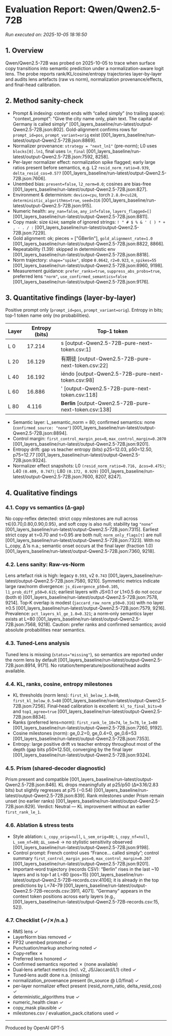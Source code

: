 # Evaluation Report: Qwen/Qwen2.5-72B

*Run executed on: 2025-10-05 18:16:50*

## 1. Overview
Qwen/Qwen2.5-72B was probed on 2025-10-05 to trace when surface copy transitions into semantic prediction under a normalization-aware logit lens. The probe reports rank/KL/cosine/entropy trajectories layer-by-layer and audits lens artefacts (raw vs norm), normalization provenance/effects, and final-head calibration.

## 2. Method sanity-check
- Prompt & indexing: context ends with “called simply” (no trailing space):
  "context_prompt": "Give the city name only, plain text. The capital of Germany is called simply"  [001_layers_baseline/run-latest/output-Qwen2.5-72B.json:802].
  Gold-alignment confirms rows for `prompt_id=pos`, `prompt_variant=orig` exist [001_layers_baseline/run-latest/output-Qwen2.5-72B.json:8869].
- Normalizer provenance: `strategy = "next_ln1"` (pre-norm); L0 uses `blocks[0].ln1`, final uses `ln_final` [001_layers_baseline/run-latest/output-Qwen2.5-72B.json:7592, 8258].
- Per-layer normalizer effect: normalization spike flagged; early large ratios present before semantics, e.g. L2 `resid_norm_ratio=8.939`, `delta_resid_cos=0.577` [001_layers_baseline/run-latest/output-Qwen2.5-72B.json:7606].
- Unembed bias: `present=false`, `l2_norm=0.0`; cosines are bias-free [001_layers_baseline/run-latest/output-Qwen2.5-72B.json:827].
- Environment & determinism: `device=cpu`, torch `2.8.0+cu128`, `deterministic_algorithms=true`, `seed=316` [001_layers_baseline/run-latest/output-Qwen2.5-72B.json:915].
- Numeric health: `any_nan=false`, `any_inf=false`, `layers_flagged=[]` [001_layers_baseline/run-latest/output-Qwen2.5-72B.json:8811].
- Copy mask: size `6244`; sample of ignored strings: `! " # $ % & ' ( ) * + , - . / :` [001_layers_baseline/run-latest/output-Qwen2.5-72B.json:7229].
- Gold alignment: ok; pieces = ["ĠBerlin"], `gold_alignment_rate=1.0` [001_layers_baseline/run-latest/output-Qwen2.5-72B.json:8822, 8866].
- Repeatability (1.39): skipped in deterministic env [001_layers_baseline/run-latest/output-Qwen2.5-72B.json:8818].
- Norm trajectory: `shape="spike"`, slope `0.0642`, `r2=0.923`, `n_spikes=55` [001_layers_baseline/run-latest/output-Qwen2.5-72B.json:8960, 9198].
- Measurement guidance: `prefer_ranks=true`, `suppress_abs_probs=true`, preferred lens `"norm"`, `use_confirmed_semantics=false` [001_layers_baseline/run-latest/output-Qwen2.5-72B.json:9176].

## 3. Quantitative findings (layer‑by‑layer)
Positive prompt only (`prompt_id=pos`, `prompt_variant=orig`). Entropy in bits; top‑1 token name only (no probabilities).

| Layer | Entropy (bits) | Top‑1 token |
|---|---|---|
| L 0 | 17.214 | s [output-Qwen2.5-72B-pure-next-token.csv:1] |
| L 20 | 16.129 | 有期徒 [output-Qwen2.5-72B-pure-next-token.csv:22] |
| L 40 | 16.192 | iéndo [output-Qwen2.5-72B-pure-next-token.csv:98] |
| L 60 | 16.886 | ' [output-Qwen2.5-72B-pure-next-token.csv:118] |
| L 80 | 4.116 | **Berlin** [output-Qwen2.5-72B-pure-next-token.csv:138] |

- Semantic layer: L_semantic_norm = 80; confirmed semantics: none (`confirmed_source: "none"`) [001_layers_baseline/run-latest/output-Qwen2.5-72B.json:8894].
- Control margin: `first_control_margin_pos=0`, `max_control_margin=0.2070` [001_layers_baseline/run-latest/output-Qwen2.5-72B.json:9201].
- Entropy drift: gap vs teacher entropy (bits) p25=12.03, p50=12.50, p75=12.77 [001_layers_baseline/run-latest/output-Qwen2.5-72B.json:9324].
- Normalizer effect snapshots: L0 `(resid_norm_ratio=0.716, Δcos=0.475)`; L40 `(0.409, 0.747)`; L80 `(0.172, 0.929)` [001_layers_baseline/run-latest/output-Qwen2.5-72B.json:7600, 8207, 8247].

## 4. Qualitative findings

### 4.1. Copy vs semantics (Δ‑gap)
No copy‑reflex detected: strict copy milestones are null across τ∈{0.70,0.80,0.90,0.95}, and soft copy is also null; stability tag `"none"` [001_layers_baseline/run-latest/output-Qwen2.5-72B.json:7315]. Earliest strict copy at τ=0.70 and τ=0.95 are both null; `norm_only_flags[τ]` are null [001_layers_baseline/run-latest/output-Qwen2.5-72B.json:7323]. With no L_copy, Δ̂ is n.a.; semantic onset occurs at the final layer (fraction 1.0) [001_layers_baseline/run-latest/output-Qwen2.5-72B.json:7360, 9218].

### 4.2. Lens sanity: Raw‑vs‑Norm
Lens artefact risk is high: legacy `0.593`, v2 `0.743` [001_layers_baseline/run-latest/output-Qwen2.5-72B.json:7580, 9210]. Symmetric metrics indicate large raw/norm divergence: `js_divergence_p50=0.105`, `l1_prob_diff_p50=0.615`; earliest layers with JS≤0.1 or L1≤0.5 do not occur (both `0`) [001_layers_baseline/run-latest/output-Qwen2.5-72B.json:7578, 9214]. Top‑K overlap is modest (`jaccard_raw_norm_p50=0.316`) with no layer ≥0.5 [001_layers_baseline/run-latest/output-Qwen2.5-72B.json:7579, 9216]. Prevalence: `pct_layers_kl_ge_1.0=0.321`; a norm‑only semantics layer exists at L=80 [001_layers_baseline/run-latest/output-Qwen2.5-72B.json:7568, 9218]. Caution: prefer ranks and confirmed semantics; avoid absolute probabilities near semantics.

### 4.3. Tuned‑Lens analysis
Tuned lens is missing (`status="missing"`), so semantics are reported under the norm lens by default [001_layers_baseline/run-latest/output-Qwen2.5-72B.json:8914, 9171]. No rotation/temperature/positional/head audits available.

### 4.4. KL, ranks, cosine, entropy milestones
- KL thresholds (norm lens): `first_kl_below_1.0=80`, `first_kl_below_0.5=80` [001_layers_baseline/run-latest/output-Qwen2.5-72B.json:7256]. Final‑head calibration is excellent: `kl_to_final_bits≈0` and `top1_agree=true` [001_layers_baseline/run-latest/output-Qwen2.5-72B.json:8834].
- Ranks (preferred lens=norm): `first_rank_le_10=74`, `le_5=78`, `le_1=80` [001_layers_baseline/run-latest/output-Qwen2.5-72B.json:7260, 9192].
- Cosine milestones (norm): ge_0.2=0, ge_0.4=0, ge_0.6=53 [001_layers_baseline/run-latest/output-Qwen2.5-72B.json:7353].
- Entropy: large positive drift vs teacher entropy throughout most of the depth (gap bits p50≈12.50), converging by the final layer [001_layers_baseline/run-latest/output-Qwen2.5-72B.json:9324].

### 4.5. Prism (shared‑decoder diagnostic)
Prism present and compatible [001_layers_baseline/run-latest/output-Qwen2.5-72B.json:846]. KL drops meaningfully at p25/p50 (Δ≈3.16/2.83 bits) but slightly regresses at p75 (−0.54) [001_layers_baseline/run-latest/output-Qwen2.5-72B.json:839]. Rank milestones under Prism remain unset (no earlier ranks) [001_layers_baseline/run-latest/output-Qwen2.5-72B.json:829]. Verdict: Neutral — KL improvement without an earlier `first_rank_le_1`.

### 4.6. Ablation & stress tests
- Style ablation: `L_copy_orig=null`, `L_sem_orig=80`; `L_copy_nf=null`, `L_sem_nf=80`; `ΔL_sem=0` → no stylistic sensitivity observed [001_layers_baseline/run-latest/output-Qwen2.5-72B.json:9198].
- Control prompt: French control uses “France… called simply”; control summary `first_control_margin_pos=0`, `max_control_margin=0.207` [001_layers_baseline/run-latest/output-Qwen2.5-72B.json:9201].
- Important‑word trajectory (records CSV): “Berlin” rises in the last ~10 layers and is top‑1 at L=80 (pos=15) [001_layers_baseline/run-latest/output-Qwen2.5-72B-records.csv:4106]; it is already in the top predictions by L=74–79 [001_layers_baseline/run-latest/output-Qwen2.5-72B-records.csv:3911, 4071]. “Germany” appears in the context token positions across early layers (e.g., [001_layers_baseline/run-latest/output-Qwen2.5-72B-records.csv:15, 52]).

### 4.7. Checklist (✓/✗/n.a.)
- RMS lens ✓
- LayerNorm bias removed ✓
- FP32 unembed promoted ✓
- Punctuation/markup anchoring noted ✓
- Copy‑reflex ✗
- Preferred lens honored ✓
- Confirmed semantics reported ✗ (none available)
- Dual‑lens artefact metrics (incl. v2, JS/Jaccard/L1) cited ✓
- Tuned‑lens audit done n.a. (missing)
- normalization_provenance present (ln_source @ L0/final) ✓
- per‑layer normalizer effect present (resid_norm_ratio, delta_resid_cos) ✓
- deterministic_algorithms true ✓
- numeric_health clean ✓
- copy_mask plausible ✓
- milestones.csv / evaluation_pack.citations used ✓

---
Produced by OpenAI GPT-5 
